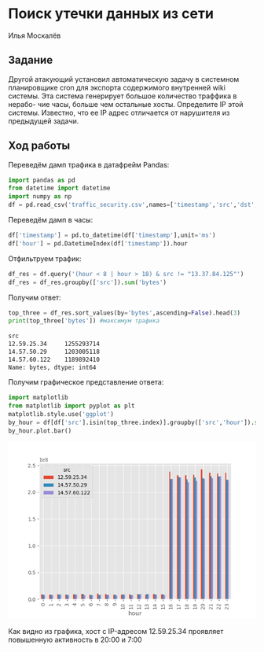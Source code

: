 # Поиск утечки данных из сети
Илья Москалёв

## Задание

Другой атакующий установил автоматическую задачу в системном
планировщике cron для экспорта содержимого внутренней wiki системы. Эта
система генерирует большое количество траффика в нерабо- чие часы,
больше чем остальные хосты. Определите IP этой системы. Известно, что ее
IP адрес отличается от нарушителя из предыдущей задачи.

## Ход работы

Переведём дамп трафика в датафрейм Pandas:

``` python
import pandas as pd
from datetime import datetime
import numpy as np
df = pd.read_csv('traffic_security.csv',names=['timestamp','src','dst','port','bytes'])
```

Переведём дамп в часы:

``` python
df['timestamp'] = pd.to_datetime(df['timestamp'],unit='ms')
df['hour'] = pd.DatetimeIndex(df['timestamp']).hour
```

Отфильтруем трафик:

``` python
df_res = df.query('(hour < 8 | hour > 18) & src != "13.37.84.125"')
df_res = df_res.groupby(['src']).sum('bytes')
```

Получим ответ:

``` python
top_three = df_res.sort_values(by='bytes',ascending=False).head(3)
print(top_three['bytes']) #максимум трафика
```

    src
    12.59.25.34     1255293714
    14.57.50.29     1203005118
    14.57.60.122    1189892410
    Name: bytes, dtype: int64

Получим графическое представление ответа:

``` python
import matplotlib
from matplotlib import pyplot as plt
matplotlib.style.use('ggplot')
by_hour = df[df['src'].isin(top_three.index)].groupby(['src','hour']).sum('bytes')['bytes'].reset_index('src').pivot(columns='src',values='bytes') #почасовая сводка
by_hour.plot.bar()
```

<img
src="readme.markdown_strict_files/figure-markdown_strict/unnamed-chunk-5-1.png"
width="672" />

Как видно из графика, хост с IP-адресом 12.59.25.34 проявляет повышенную
активность в 20:00 и 7:00
